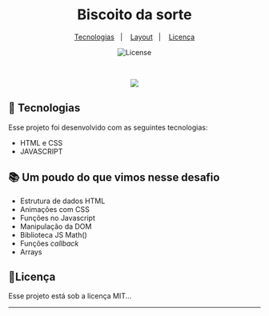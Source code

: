 <h1 align="center">Biscoito da sorte</h1>

<p align="center">
  <a href="#-tecnologias">Tecnologias</a>&nbsp;&nbsp;&nbsp;|&nbsp;&nbsp;&nbsp;
  <a href="#-layout">Layout</a>&nbsp;&nbsp;&nbsp;|&nbsp;&nbsp;&nbsp;
  <a href="#memo-licença">Licença</a>
</p>

<p align="center">
  <img alt="License" src="https://img.shields.io/static/v1?label=license&message=MIT&color=49AA26&labelColor=000000">
</p>

<br>

<p align="center">
  <img src="https://i.ibb.co/VWwzrVM/biscoito.jpg width="100%">
</p>

## 🚀 Tecnologias

Esse projeto foi desenvolvido com as seguintes tecnologias:

- HTML e CSS
- JAVASCRIPT

## 📚 Um poudo do que vimos nesse desafio
- Estrutura de dados HTML
- Animações com CSS
- Funções no Javascript
- Manipulação da DOM
- Biblioteca JS Math()
- Funções *callback*
- Arrays

## 📝Licença

Esse projeto está sob a licença MIT...

---

